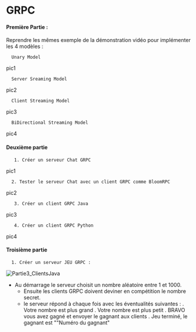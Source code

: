 # GRPC



#### Première Partie :

Reprendre les mêmes exemple de la démonstration vidéo pour implémenter les 4 modèles :

      Unary Model

pic1

      Server Sreaming Model

pic2

      Client Streaming Model
      
pic3

      BiDirectional Streaming Model
      
pic4      
      


#### Deuxième partie

       1. Créer un serveur Chat GRPC

pic1

      2. Tester le serveur Chat avec un client GRPC comme BloomRPC

pic2

       3. Créer un client GRPC Java
      
pic3

      
       4. Créer un client GRPC Python
      
pic4    


 


#### Troisième partie

      1. Créer un serveur JEU GRPC :
      
![Partie3_ClientsJava](https://user-images.githubusercontent.com/101317995/235791920-176b5d44-c561-4897-b630-2a73fd49e0b1.png)


- Au démarrage le serveur choisit un nombre aléatoire entre 1 et 1000. 
     - Ensuite les clients GRPC doivent deviner en compétition le nombre secret.
     - le serveur répond à chaque fois avec les éventualités suivantes :
        . Votre nombre est plus grand
        . Votre nombre est plus petit
        . BRAVO vous avez gagné et envoyer le gagnant aux clients
        . Jeu terminé, le gagnant est ""Numéro du gagnant"
